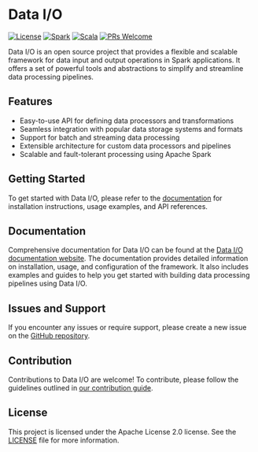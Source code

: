 # Data I/O

[![License](https://img.shields.io/badge/License-Apache_2.0-blue.svg)](https://opensource.org/licenses/Apache-2.0)
[![Spark](https://img.shields.io/badge/Spark-3.3.2-blue)](https://spark.apache.org/releases/spark-release-3-4-1.html) 
[![Scala](https://img.shields.io/badge/Scala-2.12.12-red)](https://www.scala-lang.org/) 
[![PRs Welcome](https://img.shields.io/badge/PRs-welcome-brightgreen.svg)][contributing]

Data I/O is an open source project that provides a flexible and scalable framework for data input and output operations in Spark applications. It offers a set of powerful tools and abstractions to simplify and streamline data processing pipelines.

## Features

- Easy-to-use API for defining data processors and transformations
- Seamless integration with popular data storage systems and formats
- Support for batch and streaming data processing
- Extensible architecture for custom data processors and pipelines
- Scalable and fault-tolerant processing using Apache Spark

## Getting Started
To get started with Data I/O, please refer to the [documentation][gettingstarted] for installation instructions, usage examples, and API references.

## Documentation

Comprehensive documentation for Data I/O can be found at the [Data I/O documentation website][documentation]. The documentation provides detailed information on installation, usage, and configuration of the framework. It also includes examples and guides to help you get started with building data processing pipelines using Data I/O.

## Issues and Support
If you encounter any issues or require support, please create a new issue on the [GitHub repository][issues].

## Contribution
Contributions to Data I/O are welcome! To contribute, please follow the guidelines outlined in [our contribution guide][contributing].

## License
This project is licensed under the Apache License 2.0 license. See the [LICENSE][license] file for more information.

[gettingstarted]: https://amadeusitgroup.github.io/dataio-framework/getting-started.html
[documentation]: https://amadeusitgroup.github.io/dataio-framework/
[contributing]: CONTRIBUTING.md
[codeofconduct]: CODE_OF_CONDUCT.md
[license]: LICENSE
[repository]: https://github.com/AmadeusITGroup/dataio-framework
[issues]: https://github.com/AmadeusITGroup/dataio-framework/issues
